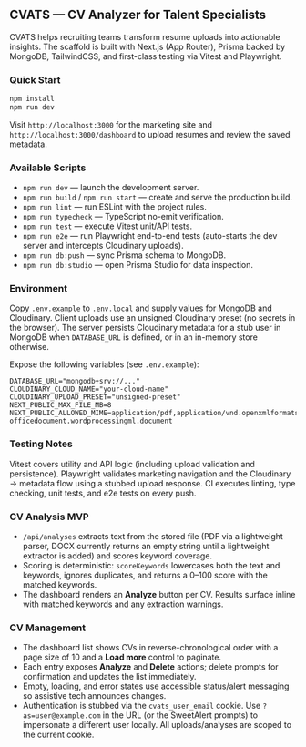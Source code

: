 ## CVATS — CV Analyzer for Talent Specialists

CVATS helps recruiting teams transform resume uploads into actionable insights. The scaffold is built with Next.js (App Router), Prisma backed by MongoDB, TailwindCSS, and first-class testing via Vitest and Playwright.

### Quick Start

```bash
npm install
npm run dev
```

Visit `http://localhost:3000` for the marketing site and `http://localhost:3000/dashboard` to upload resumes and review the saved metadata.

### Available Scripts

- `npm run dev` — launch the development server.
- `npm run build` / `npm run start` — create and serve the production build.
- `npm run lint` — run ESLint with the project rules.
- `npm run typecheck` — TypeScript no-emit verification.
- `npm run test` — execute Vitest unit/API tests.
- `npm run e2e` — run Playwright end-to-end tests (auto-starts the dev server and intercepts Cloudinary uploads).
- `npm run db:push` — sync Prisma schema to MongoDB.
- `npm run db:studio` — open Prisma Studio for data inspection.

### Environment

Copy `.env.example` to `.env.local` and supply values for MongoDB and Cloudinary. Client uploads use an unsigned Cloudinary preset (no secrets in the browser). The server persists Cloudinary metadata for a stub user in MongoDB when `DATABASE_URL` is defined, or in an in-memory store otherwise.

Expose the following variables (see `.env.example`):

```
DATABASE_URL="mongodb+srv://..."
CLOUDINARY_CLOUD_NAME="your-cloud-name"
CLOUDINARY_UPLOAD_PRESET="unsigned-preset"
NEXT_PUBLIC_MAX_FILE_MB=8
NEXT_PUBLIC_ALLOWED_MIME=application/pdf,application/vnd.openxmlformats-officedocument.wordprocessingml.document
```

### Testing Notes

Vitest covers utility and API logic (including upload validation and persistence). Playwright validates marketing navigation and the Cloudinary → metadata flow using a stubbed upload response. CI executes linting, type checking, unit tests, and e2e tests on every push.

### CV Analysis MVP

- `/api/analyses` extracts text from the stored file (PDF via a lightweight parser, DOCX currently returns an empty string until a lightweight extractor is added) and scores keyword coverage.
- Scoring is deterministic: `scoreKeywords` lowercases both the text and keywords, ignores duplicates, and returns a 0–100 score with the matched keywords.
- The dashboard renders an **Analyze** button per CV. Results surface inline with matched keywords and any extraction warnings.

### CV Management

- The dashboard list shows CVs in reverse-chronological order with a page size of 10 and a **Load more** control to paginate.
- Each entry exposes **Analyze** and **Delete** actions; delete prompts for confirmation and updates the list immediately.
- Empty, loading, and error states use accessible status/alert messaging so assistive tech announces changes.
- Authentication is stubbed via the `cvats_user_email` cookie. Use `?as=user@example.com` in the URL (or the SweetAlert prompts) to impersonate a different user locally. All uploads/analyses are scoped to the current cookie.
